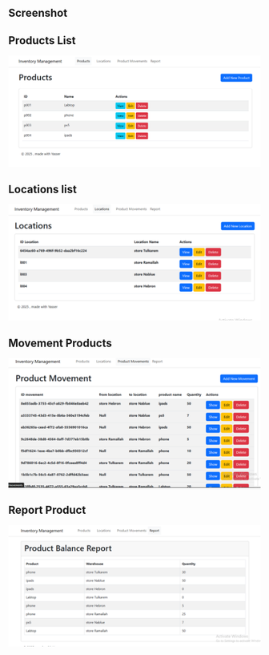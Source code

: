 ## Screenshot

## Products List

<img src="public/screenshot/products.png" alt="Products List" width="800"/>

## Locations list

<img src="public/screenshot/location.png" alt="Locations List" width="800"/>

## Movement Products

<img src="public/screenshot/movement.png" alt="Movement Products" width="800"/>

## Report Product

<img src="public/screenshot/report.png" alt="Report" width="800"/>
